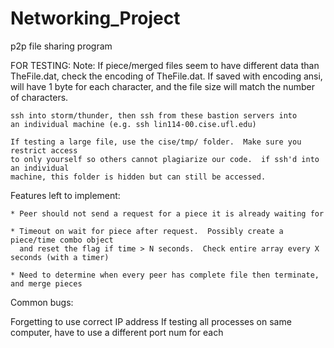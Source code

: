 Networking_Project
==================

p2p file sharing program

FOR TESTING:
	Note: If piece/merged files seem to have different data than TheFile.dat,
	check the encoding of TheFile.dat.  If saved with encoding ansi,
	will have 1 byte for each character, and the file size will match
	the number of characters.  
	
	ssh into storm/thunder, then ssh from these bastion servers into 
	an individual machine (e.g. ssh lin114-00.cise.ufl.edu)  
	
	If testing a large file, use the cise/tmp/ folder.  Make sure you restrict access
	to only yourself so others cannot plagiarize our code.  if ssh'd into an individual
	machine, this folder is hidden but can still be accessed. 


Features left to implement:

	* Peer should not send a request for a piece it is already waiting for

	* Timeout on wait for piece after request.  Possibly create a piece/time combo object
	  and reset the flag if time > N seconds.  Check entire array every X seconds (with a timer)

	* Need to determine when every peer has complete file then terminate, and merge pieces


Common bugs:

Forgetting to use correct IP address
If testing all processes on same computer,
have to use a different port num for each
